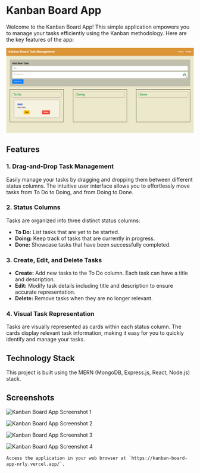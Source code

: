 # Kanban Board App

Welcome to the Kanban Board App! This simple application empowers you to manage your tasks efficiently using the Kanban methodology. Here are the key features of the app:

![Kanban Board App](image/1.png)

## Features

### 1. Drag-and-Drop Task Management

Easily manage your tasks by dragging and dropping them between different status columns. The intuitive user interface allows you to effortlessly move tasks from To Do to Doing, and from Doing to Done.

### 2. Status Columns

Tasks are organized into three distinct status columns:

- **To Do:** List tasks that are yet to be started.
- **Doing:** Keep track of tasks that are currently in progress.
- **Done:** Showcase tasks that have been successfully completed.

### 3. Create, Edit, and Delete Tasks

- **Create:** Add new tasks to the To Do column. Each task can have a title and description.
- **Edit:** Modify task details including title and description to ensure accurate representation.
- **Delete:** Remove tasks when they are no longer relevant.

### 4. Visual Task Representation

Tasks are visually represented as cards within each status column. The cards display relevant task information, making it easy for you to quickly identify and manage your tasks.

## Technology Stack

This project is built using the MERN (MongoDB, Express.js, React, Node.js) stack.

## Screenshots

![Kanban Board App Screenshot 1](images/2.png)

![Kanban Board App Screenshot 2](images/3.png)

![Kanban Board App Screenshot 3](images/4.png)

![Kanban Board App Screenshot 4](images/5.png)

   ```
Access the application in your web browser at `https://kanban-board-app-nrly.vercel.app/`.
